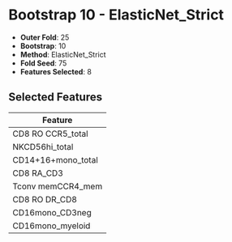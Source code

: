 # Bootstrap 10 - ElasticNet_Strict

- **Outer Fold**: 25
- **Bootstrap**: 10
- **Method**: ElasticNet_Strict
- **Fold Seed**: 75
- **Features Selected**: 8

## Selected Features

| Feature |
|---------|
| CD8 RO CCR5_total |
| NKCD56hi_total |
| CD14+16+mono_total |
| CD8 RA_CD3 |
| Tconv memCCR4_mem |
| CD8 RO DR_CD8 |
| CD16mono_CD3neg |
| CD16mono_myeloid |
